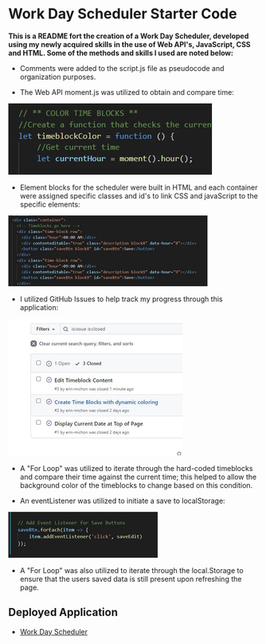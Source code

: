 # Work Day Scheduler Starter Code

**This is a README fort the creation of a Work Day Scheduler, developed using my newly acquired skills in the use of Web API's, JavaScript, CSS and HTML.  Some of the methods and skills I used are noted below:**

* Comments were added to the script.js file as pseudocode and organization purposes.

* The Web API moment.js was utilized to obtain and compare time:

![image info](./assets/images/momentjs.JPG)

* Element blocks for the scheduler were built in HTML and each container were assigned specific classes and id's to link CSS and javaScript to the specific elements:

![image info](./assets/images/timeblock.JPG)


* I utilized GitHub Issues to help track my progress through this application:

![image info](./assets/images/githubissues.JPG) 


* A "For Loop" was utilized to iterate through the hard-coded timeblocks and compare their time against the current time; this helped to allow the background color of the timeblocks to change based on this condition.

* An eventListener was utilized to initiate a save to localStorage:

![image info](./assets/images/addevent.JPG)

* A "For Loop" was also utilized to iterate through the local.Storage to ensure that the users saved data is still present upon refreshing the page.


## Deployed Application

* [Work Day Scheduler](https://erin-michon.github.io/Work-Day-Scheduler/)

